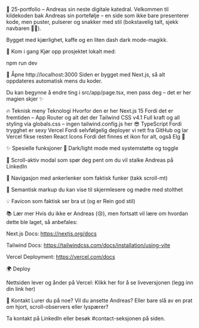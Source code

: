 🦌 25-portfolio – Andreas sin neste digitale katedral.
Velkommen til kildekoden bak Andreas sin portefølje – en side som ikke bare presenterer kode, men puster, pulserer og snakker med stil (bokstavelig talt, sjekk navbaren 🔵💨).

Bygget med kjærlighet, kaffe og en liten dash dark mode-magikk.

🚀 Kom i gang
Kjør opp prosjektet lokalt med:

npm run dev

🧭 Åpne http://localhost:3000
Siden er bygget med Next.js, så alt oppdateres automatisk mens du koder.

Du kan begynne å endre ting i src/app/page.tsx, men pass deg – det er her magien skjer ✨

🔥 Teknisk meny
Teknologi Hvorfor den er her
Next.js 15 Fordi det er fremtiden – App Router og alt det der
Tailwind CSS v4.1 Full kraft og all styling via globals.css – ingen tailwind.config.js her 😎
TypeScript Fordi trygghet er sexy
Vercel Fordi selvfølgelig deployer vi rett fra GitHub og lar Vercel fikse resten
React Icons Fordi det finnes et ikon for alt, også Elg 🦌

✨ Spesielle funksjoner
🔄 Dark/light mode med systemstøtte og toggle

🧠 Scroll-aktiv modal som spør deg pent om du vil stalke Andreas på LinkedIn

🎯 Navigasjon med ankerlenker som faktisk funker (takk scroll-mt)

🧼 Semantisk markup du kan vise til skjermlesere og mødre med stolthet

💡 Favicon som faktisk ser bra ut (og er Rein god stil)

📚 Lær mer
Hvis du ikke er Andreas (😢), men fortsatt vil lære om hvordan dette ble laget, så anbefales:

Next.js Docs: https://nextjs.org/docs

Tailwind Docs: https://tailwindcss.com/docs/installation/using-vite

Vercel Deployment: https://vercel.com/docs

🌍 Deploy

Nettsiden lever og ånder på Vercel:
Klikk her for å se liveversjonen (legg inn din link her)

🤝 Kontakt
Lurer du på noe? Vil du ansette Andreas? Eller bare slå av en prat om hjort, scroll-observers eller lyspærer?

Ta kontakt på LinkedIn eller besøk #contact-seksjonen på siden.

